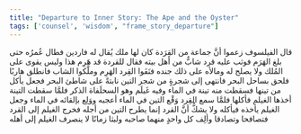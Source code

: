 ```yaml
---
title: "Departure to Inner Story: The Ape and the Oyster"
tags: ['counsel', 'wisdom', "frame_story_departure"]
---
```


 قال الفيلسوف زعموا أنَّ جماعة من القِرَدة كان لها ملك يُقال له فاردين فطال عُمرُه حتى بلغ الهَرَم فوثب عليه قرد شابٌّ من أهل بيته فقال للقردة قد هَرِم هذا وليس يقوى على المُلك ولا يصلح له ومالأه على ذلك جنده فنَفَوا القِرد الهَرِم وملَّكوا الشاب فانطلق هاربًا فلحق بساحل البحر فانتهى إلى شجرةٍ من شجر التين نابتةً على شاطئ البحر فجعل يأكل من تينها فسقطت منه تينة في الماء وفيه غَيلَم  وهو السحلَفاة الذكر  فلمَّا سقطت التينة أخذها الغيلم فأكلها فلمَّا سمع القِرد وَقْع التين في الماء أعجبه ووَلِع بإلقائه في الماء وجعل الغيلم يأخذه فيأكله ولا يشكُّ أنَّ القرد إنما يطرح التين من أجله فخرج الغيلم إلى القرد فتصافحا وتصادقا وألِف كل واحدٍ منهما صاحبه ولبثا زمانًا لا ينصرف الغيلم إلى أهله
